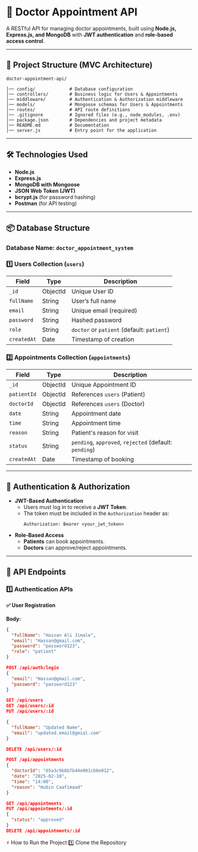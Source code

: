 # 📌 Doctor Appointment API

A RESTful API for managing doctor appointments, built using **Node.js, Express.js, and MongoDB** with **JWT authentication** and **role-based access control**.

---

## 📁 Project Structure (MVC Architecture)
```
doctor-appointment-api/

│── config/             # Database configuration
│── controllers/        # Business logic for Users & Appointments
│── middleware/         # Authentication & Authorization middleware
│── models/             # Mongoose schemas for Users & Appointments
│── routes/             # API route definitions
│── .gitignore          # Ignored files (e.g., node_modules, .env)
│── package.json        # Dependencies and project metadata
│── README.md           # Documentation
│── server.js           # Entry point for the application
```


---

## 🛠 Technologies Used
- **Node.js**
- **Express.js**
- **MongoDB with Mongoose**
- **JSON Web Token (JWT)**
- **bcrypt.js** (for password hashing)
- **Postman** (for API testing)

---

## 📦 Database Structure
### **Database Name:** `doctor_appointment_system`

### **1️⃣ Users Collection (`users`)**
| Field     | Type    | Description             |
|-----------|--------|-------------------------|
| `_id`     | ObjectId | Unique User ID |
| `fullName` | String  | User’s full name |
| `email`   | String  | Unique email (required) |
| `password` | String  | Hashed password |
| `role`    | String  | `doctor` or `patient` (default: `patient`) |
| `createdAt` | Date  | Timestamp of creation |

### **2️⃣ Appointments Collection (`appointments`)**
| Field       | Type    | Description |
|-------------|--------|-------------|
| `_id`       | ObjectId | Unique Appointment ID |
| `patientId` | ObjectId | References `users` (Patient) |
| `doctorId`  | ObjectId | References `users` (Doctor) |
| `date`      | String  | Appointment date |
| `time`      | String  | Appointment time |
| `reason`    | String  | Patient's reason for visit |
| `status`    | String  | `pending`, `approved`, `rejected` (default: `pending`) |
| `createdAt` | Date    | Timestamp of booking |

---

## 🔐 Authentication & Authorization
- **JWT-Based Authentication**  
  - Users must log in to receive a **JWT Token**.
  - The token must be included in the `Authorization` header as:
    ```
    Authorization: Bearer <your_jwt_token>
    ```
- **Role-Based Access**
  - **Patients** can book appointments.
  - **Doctors** can approve/reject appointments.

---

## 🚀 API Endpoints
### **1️⃣ Authentication APIs**
#### ✅ **User Registration**

**Body:**
```json
{
  "fullName": "Hassan Ali Jimale",
  "email": "Hassan@gmail.com",
  "password": "password123",
  "role": "patient"
}

POST /api/auth/login
{
  "email": "Hassan@gmail.com",
  "password": "password123"
}

GET /api/users
GET /api/users/:id
PUT /api/users/:id

{
  "fullName": "Updated Name",
  "email": "updated.email@gmial.com"
}

DELETE /api/users/:id

POST /api/appointments
{
  "doctorId": "65a3c9b8b7b44e001cb6e012",
  "date": "2025-02-10",
  "time": "14:00",
  "reason": "Hubin Caafimaad"
}

GET /api/appointments
PUT /api/appointments/:id
{
  "status": "approved"
}
DELETE /api/appointments/:id
```

⚡ How to Run the Project
1️⃣ Clone the Repository



